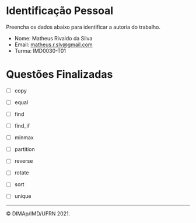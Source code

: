 # Identificação Pessoal

Preencha os dados abaixo para identificar a autoria do trabalho.

- Nome: Matheus Rivaldo da Silva
- Email: matheus.r.slv@gmail.com
- Turma: IMD0030-T01

# Questões Finalizadas

- [ ] copy
- [ ] equal
- [ ] find
- [ ] find_if
- [ ] minmax
- [ ] partition
- [ ] reverse
- [ ] rotate
- [ ] sort
- [ ] unique


--------
&copy; DIMAp/IMD/UFRN 2021.
